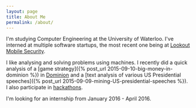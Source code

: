 ```yaml
---
layout: page
title: About Me
permalink: /about/
---
```


I'm studying Computer Engineering at the University of Waterloo. I've interned at multiple software startups, the most recent one being at [Lookout Mobile Security](https://www.lookout.com/).

I like analysing and solving problems using machines. I recently did a quick analysis of a [game strategy]({% post_url 2015-09-10-big-money-in-dominion %}) in [Dominion](https://en.wikipedia.org/wiki/Dominion_(card_game)) and a [text analysis of various US Presidential speeches]({% post_url 2015-09-09-mining-US-presidential-speeches %}). I also participate in [hackathons](http://devpost.com/shamak).

I'm looking for an internship from January 2016 - April 2016.